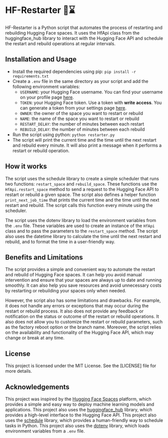# HF-Restarter 🤗⌛

HF-Restarter is a Python script that automates the process of restarting and rebuilding Hugging Face spaces. It uses the HfApi class from the huggingface_hub library to interact with the Hugging Face API and schedule the restart and rebuild operations at regular intervals.

## Installation and Usage

- Install the required dependencies using pip: `pip install -r requirements.txt`
- Create a `.env` file in the same directory as your script and add the following environment variables:
    - `USERNAME`: your Hugging Face username. You can find your username on your profile page [here](https://huggingface.co/settings/profile).
    - `TOKEN`: your Hugging Face token. Use a token with **write access**. You can generate a token from your settings page [here](https://huggingface.co/settings/tokens).
    - `OWNER`: the owner of the space you want to restart or rebuild
    - `NAME`: the name of the space you want to restart or rebuild
    - `RESTART_DELAY`: the number of minutes between each restart
    - `REBUILD_DELAY`: the number of minutes between each rebuild
- Run the script using python: `python restarter.py`
- The script will print the current time and the time until the next restart and rebuild every minute. It will also print a message when it performs a restart or rebuild operation.

## How it works

The script uses the schedule library to create a simple scheduler that runs two functions: `restart_space` and `rebuild_space`. These functions use the `HfApi.restart_space` method to send a request to the Hugging Face API to restart or rebuild a given space. The script also defines a helper function `print_next_job_time` that prints the current time and the time until the next restart and rebuild. The script calls this function every minute using the scheduler.

The script uses the dotenv library to load the environment variables from the `.env` file. These variables are used to create an instance of the `HfApi` class and to pass the parameters to the `restart_space` method. The script also uses the datetime library to calculate the time until the next restart and rebuild, and to format the time in a user-friendly way.

## Benefits and Limitations

The script provides a simple and convenient way to automate the restart and rebuild of Hugging Face spaces. It can help you avoid manual intervention and ensure that your spaces are always up to date and running smoothly. It can also help you save resources and avoid unnecessary costs by restarting or rebuilding your spaces only when needed.

However, the script also has some limitations and drawbacks. For example, it does not handle any errors or exceptions that may occur during the restart or rebuild process. It also does not provide any feedback or notification on the status or outcome of the restart or rebuild operations. It also does not allow you to customize the restart or rebuild parameters, such as the factory reboot option or the branch name. Moreover, the script relies on the availability and functionality of the Hugging Face API, which may change or break at any time.

## License

This project is licensed under the MIT License. See the [LICENSE] file for more details.

## Acknowledgements

This project was inspired by the [Hugging Face Spaces](https://huggingface.co/) platform, which provides a simple and easy way to deploy machine learning models and applications. This project also uses the [huggingface_hub](https://pypi.org/project/huggingface-hub/) library, which provides a high-level interface to the Hugging Face API. This project also uses the [schedule](https://www.geeksforgeeks.org/python-schedule-library/) library, which provides a human-friendly way to schedule tasks in Python. This project also uses the [dotenv](https://pypi.org/project/python-dotenv/) library, which loads environment variables from a `.env` file.
